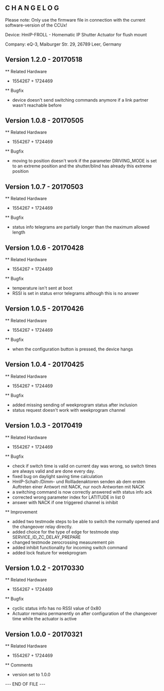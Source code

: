 ﻿C H A N G E L O G
-----------------

Please note: Only use the firmware file in connection with the current software-version of the CCUx!

Device: HmIP-FROLL - Homematic IP Shutter Actuator for flush mount

Company: eQ-3, Maiburger Str. 29, 26789 Leer, Germany


Version 1.2.0 - 20170518
--------------------------------------------------------------

** Related Hardware
   * 1554267 + 1724469
 
** Bugfix
   * device doesn't send switching commands anymore if a link partner wasn't reachable before


Version 1.0.8 - 20170505
--------------------------------------------------------------

** Related Hardware
   * 1554267 + 1724469
 
** Bugfix
   * moving to position doesn't work if the parameter DRIVING_MODE is set to an extreme position and the shutter/blind has already this extreme position


Version 1.0.7 - 20170503
--------------------------------------------------------------

** Related Hardware
   * 1554267 + 1724469
 
** Bugfix
   * status info telegrams are partially longer than the maximum allowed length 


Version 1.0.6 - 20170428
--------------------------------------------------------------

** Related Hardware
   * 1554267 + 1724469
 
** Bugfix 
   * temperature isn't sent at boot
   * RSSI is set in status error telegrams although this is no answer
   

Version 1.0.5 - 20170426
--------------------------------------------------------------

** Related Hardware
   * 1554267 + 1724469
 
** Bugfix 
   * when the configuration button is pressed, the device hangs
   

Version 1.0.4 - 20170425
--------------------------------------------------------------

** Related Hardware
   * 1554267 + 1724469
 
** Bugfix 
   * added missing sending of weekprogram status after inclusion
   * status request doesn't work with weekprogram channel


Version 1.0.3 - 20170419
--------------------------------------------------------------

** Related Hardware
   * 1554267 + 1724469
 
** Bugfix 
   * check if switch time is valid on current day was wrong, so switch times are always valid and are done every day.
   * fixed bug on daylight saving time calculation
   * HmIP-Schalt-/Dimm- und Rollladenaktoren senden ab dem ersten Auftreten einer Antwort mit NACK, nur noch Antworten mit NACK 
   * a switching command is now correctly answered with status info ack
   * corrected wrong parameter index for LATITUDE in list 0
   * answer with NACK if one triggered channel is inhibit
   
** Improvement
   * added two testmode steps to be able to switch the normally opened and the changeover relay directly.
   * added choice for the type of edge for testmode step SERVICE_ID_ZC_DELAY_PREPARE
   * changed testmode zerocrossing measurement pin
   * added inhibit functionality for incoming switch command
   * added lock feature for weekprogram


Version 1.0.2 - 20170330
--------------------------------------------------------------

** Related Hardware
   * 1554267 + 1724469

** Bugfix
   * cyclic status info has no RSSI value of 0x80
   * Actuator remains permanently on after configuration of the changeover time while the actuator is active


Version 1.0.0 - 20170321
--------------------------------------------------------------

** Related Hardware
   * 1554267 + 1724469

** Comments
   * version set to 1.0.0
	 
--- END OF FILE ---
